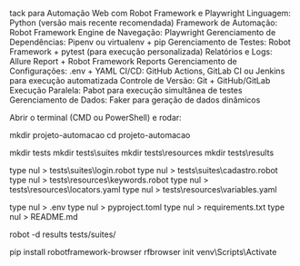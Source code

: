  
 tack para Automação Web com Robot Framework e Playwright
Linguagem: Python (versão mais recente recomendada)
Framework de Automação: Robot Framework
Engine de Navegação: Playwright
Gerenciamento de Dependências: Pipenv ou virtualenv + pip
Gerenciamento de Testes: Robot Framework + pytest (para execução personalizada)
Relatórios e Logs: Allure Report + Robot Framework Reports
Gerenciamento de Configurações: .env + YAML
CI/CD: GitHub Actions, GitLab CI ou Jenkins para execução automatizada
Controle de Versão: Git + GitHub/GitLab
Execução Paralela: Pabot para execução simultânea de testes
Gerenciamento de Dados: Faker para geração de dados dinâmicos
 
 Abrir o terminal (CMD ou PowerShell) e rodar:

mkdir projeto-automacao
cd projeto-automacao

mkdir tests
mkdir tests\suites
mkdir tests\resources
mkdir tests\results

type nul > tests\suites\login.robot
type nul > tests\suites\cadastro.robot
type nul > tests\resources\keywords.robot
type nul > tests\resources\locators.yaml
type nul > tests\resources\variables.yaml

type nul > .env
type nul > pyproject.toml
type nul > requirements.txt
type nul > README.md


robot -d results tests/suites/

pip install robotframework-browser
rfbrowser init
venv\Scripts\Activate

